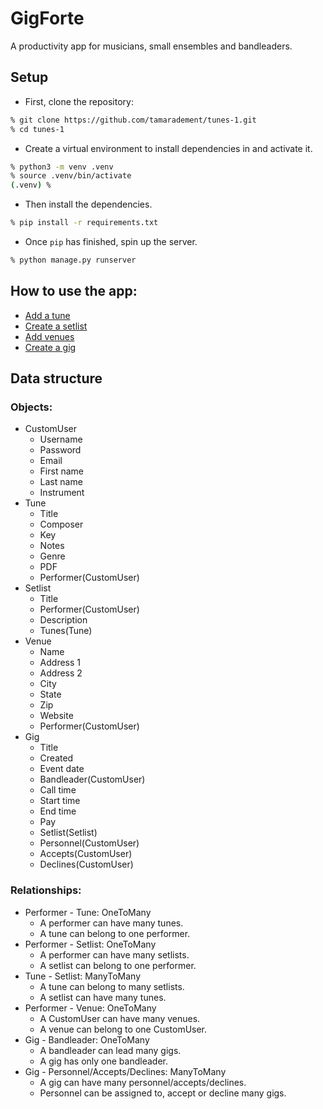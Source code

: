 # GigForte 
A productivity app for musicians, small ensembles and bandleaders.
## Setup
- First, clone the repository:
```sh
% git clone https://github.com/tamaradement/tunes-1.git
% cd tunes-1
```
- Create a virtual environment to install dependencies in and activate it.
```sh
% python3 -m venv .venv
% source .venv/bin/activate
(.venv) %
```
- Then install the dependencies.
```sh
% pip install -r requirements.txt
```
- Once `pip` has finished, spin up the server.
```sh
% python manage.py runserver
```
## How to use the app:
- [Add a tune](https://www.loom.com/share/8f0b57a0ad6848a88a633aff4035a891)
- [Create a setlist](https://www.loom.com/share/5b9be8825d394aeb8b935461f87abad5)
- [Add venues](https://www.loom.com/share/5b32ac6467204c6d879f803b852b6776)
- [Create a gig](https://www.loom.com/share/75729a6ee37344809910b75c8137ee3d)
## Data structure
### Objects:
- CustomUser
    - Username
    - Password
    - Email
    - First name
    - Last name
    - Instrument
- Tune
    - Title
    - Composer
    - Key
    - Notes
    - Genre
    - PDF
    - Performer(CustomUser)
- Setlist
    - Title
    - Performer(CustomUser)
    - Description
    - Tunes(Tune)
- Venue
    - Name
    - Address 1
    - Address 2
    - City
    - State
    - Zip
    - Website
    - Performer(CustomUser)
- Gig
    - Title
    - Created
    - Event date
    - Bandleader(CustomUser)
    - Call time
    - Start time
    - End time
    - Pay
    - Setlist(Setlist)
    - Personnel(CustomUser)
    - Accepts(CustomUser)
    - Declines(CustomUser)
### Relationships:
- Performer - Tune: OneToMany
    - A performer can have many tunes. 
    - A tune can belong to one performer.
- Performer - Setlist: OneToMany
    - A performer can have many setlists.
    - A setlist can belong to one performer.
- Tune - Setlist: ManyToMany
    - A tune can belong to many setlists.
    - A setlist can have many tunes. 
- Performer - Venue: OneToMany
    - A CustomUser can have many venues.
    - A venue can belong to one CustomUser.
- Gig - Bandleader: OneToMany
    - A bandleader can lead many gigs.
    - A gig has only one bandleader.
- Gig - Personnel/Accepts/Declines: ManyToMany
    - A gig can have many personnel/accepts/declines.
    - Personnel can be assigned to, accept or decline many gigs.
